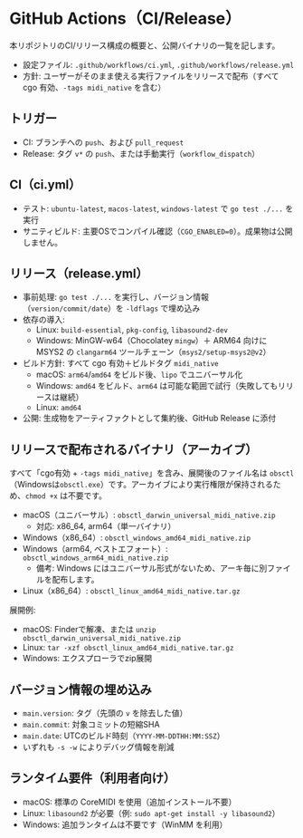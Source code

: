 # GitHub Actions（CI/Release）

本リポジトリのCI/リリース構成の概要と、公開バイナリの一覧を記します。

- 設定ファイル: `.github/workflows/ci.yml`, `.github/workflows/release.yml`
- 方針: ユーザーがそのまま使える実行ファイルをリリースで配布（すべて cgo 有効、`-tags midi_native` を含む）

## トリガー
- CI: ブランチへの `push`、および `pull_request`
- Release: タグ `v*` の `push`、または手動実行（`workflow_dispatch`）

## CI（ci.yml）
- テスト: `ubuntu-latest`, `macos-latest`, `windows-latest` で `go test ./...` を実行
- サニティビルド: 主要OSでコンパイル確認（`CGO_ENABLED=0`）。成果物は公開しません。

## リリース（release.yml）
- 事前処理: `go test ./...` を実行し、バージョン情報（`version/commit/date`）を `-ldflags` で埋め込み
- 依存の導入:
  - Linux: `build-essential`, `pkg-config`, `libasound2-dev`
  - Windows: MinGW-w64（Chocolatey `mingw`）＋ ARM64 向けに MSYS2 の `clangarm64` ツールチェーン（`msys2/setup-msys2@v2`）
- ビルド方針: すべて cgo 有効＋ビルドタグ `midi_native`
  - macOS: `arm64`/`amd64` をビルド後、`lipo` でユニバーサル化
  - Windows: `amd64` をビルド、`arm64` は可能な範囲で試行（失敗してもリリースは継続）
  - Linux: `amd64`
- 公開: 生成物をアーティファクトとして集約後、GitHub Release に添付

## リリースで配布されるバイナリ（アーカイブ）
すべて「cgo有効 + `-tags midi_native`」を含み、展開後のファイル名は `obsctl`（Windowsは`obsctl.exe`）です。アーカイブにより実行権限が保持されるため、`chmod +x` は不要です。

- macOS（ユニバーサル）: `obsctl_darwin_universal_midi_native.zip`
  - 対応: x86_64, arm64（単一バイナリ）
- Windows（x86_64）: `obsctl_windows_amd64_midi_native.zip`
- Windows（arm64, ベストエフォート）: `obsctl_windows_arm64_midi_native.zip`
  - 備考: Windows にはユニバーサル形式がないため、アーキ毎に別ファイルを配布します。
- Linux（x86_64）: `obsctl_linux_amd64_midi_native.tar.gz`

展開例:
- macOS: Finderで解凍、または `unzip obsctl_darwin_universal_midi_native.zip`
- Linux: `tar -xzf obsctl_linux_amd64_midi_native.tar.gz`
- Windows: エクスプローラでzip展開

## バージョン情報の埋め込み
- `main.version`: タグ（先頭の `v` を除去した値）
- `main.commit`: 対象コミットの短縮SHA
- `main.date`: UTCのビルド時刻（`YYYY-MM-DDTHH:MM:SSZ`）
- いずれも `-s -w` によりデバッグ情報を削減

## ランタイム要件（利用者向け）
- macOS: 標準の CoreMIDI を使用（追加インストール不要）
- Linux: `libasound2` が必要（例: `sudo apt-get install -y libasound2`）
- Windows: 追加ランタイムは不要です（WinMM を利用）
